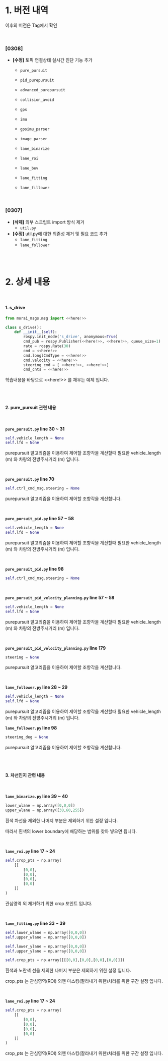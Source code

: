 # 1. 버전 내역

이후의 버전은 Tag에서 확인

<br>

### [0308]

- **[수정]** 토픽 연결상태 실시간 진단 기능 추가

  - `pure_pursuit`

  - `pid_purepursuit`

  - `advanced_purepursuit`

  - `collision_avoid`
  - `gps`

  - `imu`

  - `gpsimu_parser`

  - `image_parser`

  - `lane_binarize`

  - `lane_roi`

  - `lane_bev`

  - `lane_fitting`

  - `lane_fillower`

<br>

### [0307]

- **[삭제]** 외부 스크립트 import 방식 제거
  - `util.py` 
- **[수정]** util.py에 대한 의존성 제거 및 필요 코드 추가
  - `lane_fitting`
  - `lane_follower`

<br>

<br>

# 2. 상세 내용

<br>

#### 1. s_drive

```python
from morai_msgs.msg import <<here!>>

class s_drive():
    def __init__(self):
        rospy.init_node('s_drive', anonymous=True)
        cmd_pub = rospy.Publisher(<<here!>>, <<here!>>, queue_size=1)
        rate = rospy.Rate(30)
        cmd = <<here!>>
        cmd.longlCmdType = <<here!>>
        cmd.velocity = <<here!>>
        steering_cmd = [ <<here!>>, <<here!>>]
        cmd_cnts = <<here!>>
```

학습내용을 바탕으로 <<here!>> 를 채우는 예제 입니다.

<br>

<br>

#### 2. pure_pursuit 관련 내용

<br>

**`pure_pursuit.py` line 30 ~ 31**

```python
self.vehicle_length = None
self.lfd = None
```

purepursuit 알고리즘을 이용하여 제어할 조향각을 계산할때 필요한 vehicle_length (m) 와 차량의 전방주시거리 (m) 입니다.

<br>

**`pure_pursuit.py` line 70**

```python
self.ctrl_cmd_msg.steering = None
```

purepursuit 알고리즘을 이용하여 제어할 조향각을 계산합니다.

<br>

**`pure_pursuit_pid.py` line 57 ~ 58**

```python
self.vehicle_length = None
self.lfd = None
```

purepursuit 알고리즘을 이용하여 제어할 조향각을 계산할때 필요한 vehicle_length (m) 와 차량의 전방주시거리 (m) 입니다.

<br>

**`pure_pursuit_pid.py` line 98**

```python
self.ctrl_cmd_msg.steering = None
```

<br>

**`pure_pursuit_pid_velocity_planning.py` line 57 ~ 58**

```python
self.vehicle_length = None
self.lfd = None
```

purepursuit 알고리즘을 이용하여 제어할 조향각을 계산할때 필요한 vehicle_length (m) 와 차량의 전방주시거리 (m) 입니다.

<br>

**`pure_pursuit_pid_velocity_planning.py` line 179**

```python
steering = None
```

purepursuit 알고리즘을 이용하여 제어할 조향각을 계산합니다.

<br>

**`lane_follower.py` line 28 ~ 29**

```python
self.vehicle_length = None
self.lfd = None
```

purepursuit 알고리즘을 이용하여 제어할 조향각을 계산할때 필요한 vehicle_length (m) 와 차량의 전방주시거리 (m) 입니다.

**`lane_follower.py` line 98**

```python
steering_deg = None
```

purepursuit 알고리즘을 이용하여 제어할 조향각을 계산합니다.<br>

<br>

<br>

#### 3. 차선인지 관련 내용

<br>

**`lane_binarize.py` line 39 ~ 40**

```python
lower_wlane = np.array([0,0,0])
upper_wlane = np.array([30,60,255])
```

흰색 차선을 제외한 나머지 부분은 제외하기 위한 설정 입니다.

따라서 흰색의 lower boundary에 해당하는 범위를 찾아 넣으면 됩니다. 

<br>

**`lane_roi.py` line 17 ~ 24**

```python
self.crop_pts = np.array(
    [[
        [0,0],
        [0,0],
        [0,0],
        [0,0]
    ]]
)
```

관심영역 외 제거하기 위한 crop 포인트 입니다.

<br>

**`lane_fitting.py` line 33 ~ 39**

```python
self.lower_wlane = np.array([0,0,0])
self.upper_wlane = np.array([0,0,0])

self.lower_ylane = np.array([0,0,0])
self.upper_ylane = np.array([0,0,0])

self.crop_pts = np.array([[[0,0],[0,0],[0,0],[0,0]]])
```

흰색과 노란색 선을 제외한 나머지 부분은 제외하기 위한 설정 입니다.

crop_pts 는 관심영역(ROI) 외엔 마스킹(잘라내기 위한)처리를 위한 구간 설정 입니다.

<br>

**`lane_roi.py` line 17 ~ 24**

```python
self.crop_pts = np.array(
	[[
		[0,0],
		[0,0],
		[0,0],
		[0,0]
	]]
)
```

crop_pts 는 관심영역(ROI) 외엔 마스킹(잘라내기 위한)처리를 위한 구간 설정 입니다.

<br>
